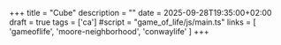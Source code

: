 +++
title = "Cube"
description = ""
date = 2025-09-28T19:35:00+02:00
draft = true
tags = ['ca']
#script = "game_of_life/js/main.ts"
links = [ 'gameoflife', 'moore-neighborhood', 'conwaylife' ]
+++

